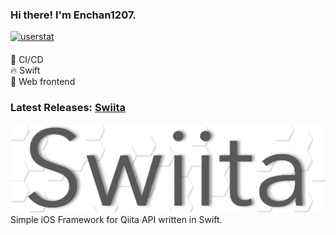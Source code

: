 ### Hi there! I'm Enchan1207.

<!--
[![userlang](https://github-readme-stats.vercel.app/api/top-langs/?username=Enchan1207&layout=compact)](https://github.com/anuraghazra/github-readme-stats)  
-->

[![userstat](https://github-readme-stats.vercel.app/api?username=Enchan1207&show_icons=true&count_private=true)](https://github.com/anuraghazra/github-readme-stats)  
　  
🌱 CI/CD  
🔥 Swift  
🤔 Web frontend  

### Latest Releases: [Swiita](https://github.com/Enchan1207/Swiita)

![banner](https://github.com/Enchan1207/Swiita/blob/master/banner.png)  
Simple iOS Framework for Qiita API written in Swift.
